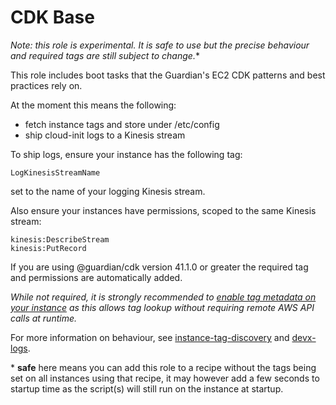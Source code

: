 # CDK Base

**Note: this role is experimental. It is safe* to use but the precise behaviour
and required tags are still subject to change.**

This role includes boot tasks that the Guardian's EC2 CDK patterns and best
practices rely on.

At the moment this means the following:

- fetch instance tags and store under /etc/config
- ship cloud-init logs to a Kinesis stream

To ship logs, ensure your instance has the following tag:

    LogKinesisStreamName

set to the name of your logging Kinesis stream.

Also ensure your instances have permissions, scoped to the same Kinesis stream:

    kinesis:DescribeStream
    kinesis:PutRecord

If you are using @guardian/cdk version 41.1.0 or greater the required tag and
permissions are automatically added.

_While not required, it is strongly recommended to [enable tag metadata on your
instance](https://docs.aws.amazon.com/AWSCloudFormation/latest/UserGuide/aws-properties-ec2-launchtemplate-launchtemplatedata-metadataoptions.html#cfn-ec2-launchtemplate-launchtemplatedata-metadataoptions-instancemetadatatags)
as this allows tag lookup without requiring remote AWS API calls at runtime._

For more information on behaviour, see
[instance-tag-discovery](https://github.com/guardian/instance-tag-discovery) and
[devx-logs](https://github.com/guardian/devx-logs).

\* **safe** here means you can add this role to a recipe without the tags being set on all instances using that recipe, it may however add a few seconds to startup time as the script(s) will still run on the instance at startup.
